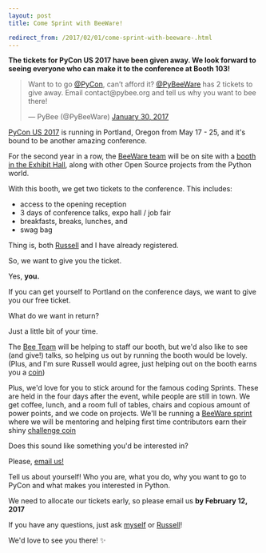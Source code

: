 ```yaml
---
layout: post
title: Come Sprint with BeeWare!

redirect_from: /2017/02/01/come-sprint-with-beeware-.html
---
```



**The tickets for PyCon US 2017 have been given away. We look forward to seeing everyone who can make it to the conference at Booth 103!**


<blockquote class="twitter-tweet" data-lang="en"><p lang="en" dir="ltr">Want to to go <a href="https://twitter.com/pycon">@PyCon</a>, can’t afford it? <a href="https://twitter.com/PyBeeWare">@PyBeeWare</a> has 2 tickets to give away. Email contact@pybee.org and tell us why you want to bee there!</p>&mdash; PyBee (@PyBeeWare) <a href="https://twitter.com/PyBeeWare/status/826023330398351361">January 30, 2017</a></blockquote>
<script async src="//platform.twitter.com/widgets.js" charset="utf-8"></script>

[PyCon US 2017](https://us.pycon.org/2017/) is running in Portland, Oregon from May 17 - 25, and it's bound to be another amazing conference. 

For the second year in a row, the [BeeWare team](http://pybee.org) will be on site with a [booth in the Exhibit Hall](https://twitter.com/PyBeeWare/status/737043373953978368), along with other Open Source projects from the Python world. 

With this booth, we get two tickets to the conference. This includes: 

  * access to the opening reception
  * 3 days of conference talks, expo hall / job fair
  * breakfasts, breaks, lunches, and 
  * swag bag

Thing is, both [Russell](https://twitter.com/freakboy3742) and I have already registered. 

So, we want to give you the ticket. 

Yes, **you.**

If you can get yourself to Portland on the conference days, we want to give you our free ticket. 

What do we want in return? 

Just a little bit of your time. 

The [Bee Team](http://pybee.org/community/team/) will be helping to staff our booth, but we'd also like to see (and give!) talks, so helping us out by running the booth would be lovely. (Plus, and I'm sure Russell would agree, just helping out on the booth earns you a [coin](http://pybee.org/contributing/challenge-coins/)) 

Plus, we'd love for you to stick around for the famous coding Sprints. These are held in the four days after the event, while people are still in town. We get coffee, lunch, and a room full of tables, chairs and copious amount of power points, and we code on projects. We'll be running a [BeeWare sprint](https://twitter.com/PyBeeWare/status/738400648614449152) where we will be mentoring and helping first time contributors earn their shiny [challenge coin](https://twitter.com/PyBeeWare/status/738425474754314240)

Does this sound like something you'd be interested in?

Please, [email us!](mailto:contact@pybee.org)

Tell us about yourself! Who you are, what you do, why you want to go to PyCon and what makes you interested in Python. 

We need to allocate our tickets early, so please email us **by February 12, 2017**

If you have any questions, just ask [myself](https://twitter.com/glasnt) or [Russell](https://twitter.com/freakboy3742)!

We'd love to see you there! ✨

